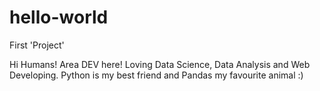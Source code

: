 # hello-world
First 'Project'

Hi Humans!
Area DEV here! Loving Data Science, Data Analysis and Web Developing. Python is my best friend and Pandas my favourite animal :)
